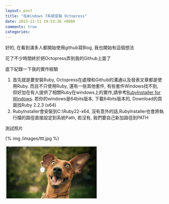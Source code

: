 ```yaml
---
layout: post
title: "在Windows 7系統安裝 Octopress"
date: 2015-11-11 19:53:26 +0800
comments: true
categories: 
---
```


好的, 在看到滿多人都開始使用github寫Blog, 我也開始有這個想法

花了不少時間終於把Octopress弄到我的Github上面了

底下紀錄一下我的實作經驗



1. 首先就是要安裝Ruby, Octopress在處理和Github的溝通以及發表文章都是使用Ruby. 而且不只使用Ruby, 還有一些其他套件, 有些套件Windows找不到, 但好加在有人提供了相關Ruby在windows上的實作,請參考[RubyInstaller for Windows](http://rubyinstaller.org/). 若你的windows是64bits版本, 下載64bits版本的, Download的頁面找Ruby 2.2.3 (x64)
2. RubyInstaller會安裝到C:\Ruby22-x64, 沒有意外的話,RubyInstaller也會將執行檔的路徑直接設定到系統Path, 若沒有, 我們要自己新加路徑到PATH


測試照片

{% img /images/ttt.jpg %}

![a test](/images/ttt.jpg "A test")
